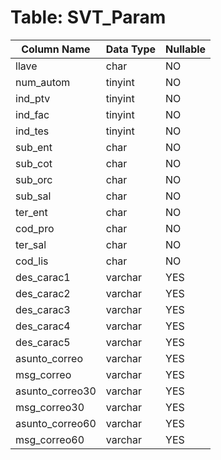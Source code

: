 # Table: SVT_Param

| Column Name | Data Type | Nullable |
|-------------|-----------|----------|
| llave | char | NO |
| num_autom | tinyint | NO |
| ind_ptv | tinyint | NO |
| ind_fac | tinyint | NO |
| ind_tes | tinyint | NO |
| sub_ent | char | NO |
| sub_cot | char | NO |
| sub_orc | char | NO |
| sub_sal | char | NO |
| ter_ent | char | NO |
| cod_pro | char | NO |
| ter_sal | char | NO |
| cod_lis | char | NO |
| des_carac1 | varchar | YES |
| des_carac2 | varchar | YES |
| des_carac3 | varchar | YES |
| des_carac4 | varchar | YES |
| des_carac5 | varchar | YES |
| asunto_correo | varchar | YES |
| msg_correo | varchar | YES |
| asunto_correo30 | varchar | YES |
| msg_correo30 | varchar | YES |
| asunto_correo60 | varchar | YES |
| msg_correo60 | varchar | YES |
